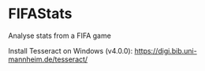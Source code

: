 # FIFAStats
Analyse stats from a FIFA game

Install Tesseract on Windows (v4.0.0):
https://digi.bib.uni-mannheim.de/tesseract/
